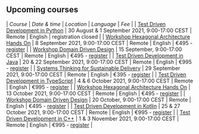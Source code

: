 ## Upcoming courses

| _Course_ | _Date & time_ | _Location_ | _Language_ | _Fee_ |
| [Test Driven Development in Python](/training/test-driven-development) | 30 August & 1 September 2021, 9:00-17:00 CEST | Remote | English | registration closed |
| [Workshop Hexagonal Architecture Hands On](/training/hexagonal-architecture) | 8 September 2021, 9:00-17:00 CEST | Remote | English | €495 - [register](/training/register) |
| [Workshop Domain Driven Design](/training/ddd-introduction) | 15 September, 9:00-17:00 CEST | Remote | English | €495 - [register](/training/register) |
| [Test Driven Development in Java](/training/test-driven-development) | 20 & 22 September 2021, 9:00-17:00 CEST | Remote | English | €995 - [register](/training/register) |
| [Systems Thinking for Sustainable Delivery](/training/systems-thinking) | 29 September 2021, 9:00-17:00 CEST | Remote | English | €395 - [register](/training/register) |
| [Test Driven Development in TypeScript](/training/test-driven-development) | 4 & 6 October 2021, 9:00-17:00 CEST | Remote | English | €995 - [register](/training/register) |
| [Workshop Hexagonal Architecture Hands On](/training/hexagonal-architecture) | 13 October 2021, 9:00-17:00 CEST | Remote | English | €495 - [register](/training/register) |
| [Workshop Domain Driven Design](/training/ddd-introduction) | 20 October, 9:00-17:00 CEST | Remote | English | €495 - [register](/training/register) |
| [Test Driven Development in Kotlin](/training/test-driven-development) | 25 & 27 October 2021, 9:00-17:00 CEST | Remote | English | €995 - [register](/training/register) |
| [Test Driven Development in C++](/training/test-driven-development) | 1 & 3 November 2021, 9:00-17:00 CEST | Remote | English | €995 - [register](/training/register) |
